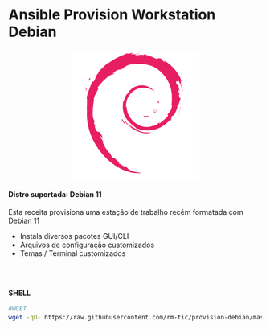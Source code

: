 # Ansible Provision Workstation Debian

<p align="center">
  <img src="img/debian_logo.png">
</p>

#### Distro suportada: Debian 11

Esta receita provisiona uma estação de trabalho recém formatada com Debian 11

- Instala diversos pacotes GUI/CLI
- Arquivos de configuração customizados
- Temas / Terminal customizados


<br>
<br>

**SHELL**
```bash
#WGET
wget -qO- https://raw.githubusercontent.com/rm-tic/provision-debian/master/provision_debian_init.sh | sudo bash -

```
